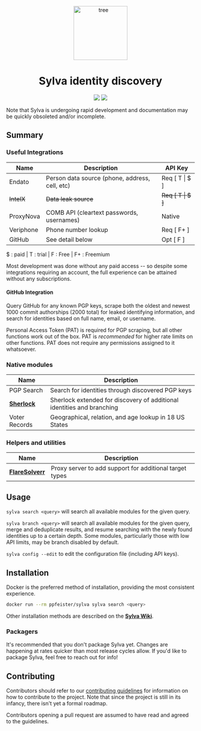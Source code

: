 <p align="center">
<img width="144" height="144" src="https://img.icons8.com/pulsar-gradient/144/tree.png" alt="tree"/>
</p>

<h1 align="center">Sylva identity discovery</h1>

<p align="center">
<a href="https://codeclimate.com/github/ppfeister/sylva/maintainability"><img src="https://api.codeclimate.com/v1/badges/4884eb85ac21a8426edc/maintainability" /></a>
<a href="https://codeclimate.com/github/ppfeister/sylva/test_coverage"><img src="https://api.codeclimate.com/v1/badges/4884eb85ac21a8426edc/test_coverage" /></a>


Note that Sylva is undergoing rapid development and documentation may be quickly obsoleted and/or incomplete.
</p>

## Summary

### Useful Integrations

| Name | Description | API Key |
| --- | --- | --- |
| Endato | Person data source (phone, address, cell, etc) | Req [ T \| $ ] |
| ~~IntelX~~ | ~~Data leak source~~ | ~~Req [ T \| $ ]~~ |
| ProxyNova | COMB API (cleartext passwords, usernames) | Native |
| Veriphone | Phone number lookup | Req [ F+ ] |
| GitHub | See detail below | Opt [ F ] |

$ : paid | T : trial | F : Free | F+ : Freemium

Most development was done without any paid access -- so despite some integrations requiring an account, the full experience can be attained without any subscriptions.

#### GitHub Integration

Query GitHub for any known PGP keys, scrape both the oldest and newest 1000 commit authorships (2000 total) for leaked identifying information, and search for identities based on full name, email, or username.

Personal Access Token (PAT) is required for PGP scraping, but all other functions work out of the box. PAT is _recommended_ for higher rate limits on other functions. PAT does not require any permissions assigned to it whatsoever.

### Native modules

| Name | Description |
| --- | --- |
| PGP Search | Search for identities through discovered PGP keys |
| [__Sherlock__][sherlock] | Sherlock extended for discovery of additional identities and branching
| Voter Records | Geographical, relation, and age lookup in 18 US States |


### Helpers and utilities

| Name | Description |
| --- | --- |
| [__FlareSolverr__][flaresolverr] | Proxy server to add support for additional target types |


## Usage

`sylva search <query>` will search all available modules for the given query.

`sylva branch <query>` will search all available modules for the given query, merge and deduplicate results, and resume searching with the newly found identities up to a certain depth. Some modules, particularly those with low API limits, may be branch disabled by default.

`sylva config --edit` to edit the configuration file (including API keys).

## Installation

Docker is the preferred method of installation, providing the most consistent experience.

```bash
docker run --rm ppfeister/sylva sylva search <query>
```

Other installation methods are described on the [__Sylva Wiki__][wiki-install].

### Packagers

It's recommended that you don't package Sylva yet. Changes are happening at rates quicker than most release cycles allow. If you'd like to package Sylva, feel free to reach out for info!

## Contributing

Contributors should refer to our [contributing guidelines][wiki-contributing] for information on how to contribute to the project. Note that since the project is still in its infancy, there isn't yet a formal roadmap.

Contributors opening a pull request are assumed to have read and agreed to the guidelines.

[wiki-install]: https://sylva.pfeister.dev/install/
[wiki-contributing]: https://sylva.pfeister.dev/contributing/introduction/

[sherlock]: https://github.com/sherlock-project/sherlock
[flaresolverr]: https://github.com/flaresolverr/flaresolverr

[xorg-x11-server-Xvfb]: https://packages.fedoraproject.org/pkgs/xorg-x11-server/xorg-x11-server-Xvfb/
